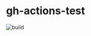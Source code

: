 # gh-actions-test

![build](https://github.com/sandboxorg/gh-actions-test/workflows/build/badge.svg)
